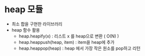 # heap 모듈
- 최소 합을 구현한 라이브러리
- heap 함수 활용
    - heap.heapify(x) : 리스트 x 를 heap으로 변환 ( O(N) )
    - heap.heappush(heap, item) : item을 heap에 추가
    - heap.heappop(heap) : heap 에서 가장 작은 원소를 pop하고 리턴